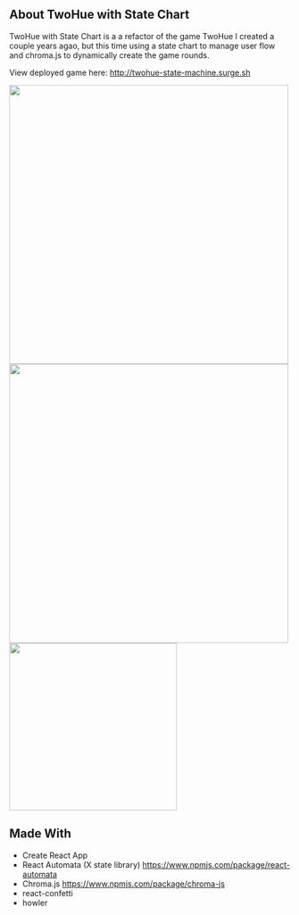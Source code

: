 ## About TwoHue with State Chart

TwoHue with State Chart is a a refactor of the game TwoHue I created a couple years agao, but this time using a state chart to manage user flow and chroma.js to dynamically create the game rounds.

View deployed game here: http://twohue-state-machine.surge.sh

<img src="https://i.imgur.com/iaWzlC8.png" width="500">
<img src="https://i.imgur.com/i91exEK.png" width="500">
<img src="https://i.imgur.com/hD0Y5QT.png" width="300">


## Made With
- Create React App
- React Automata (X state library) https://www.npmjs.com/package/react-automata
- Chroma.js https://www.npmjs.com/package/chroma-js
- react-confetti
- howler
